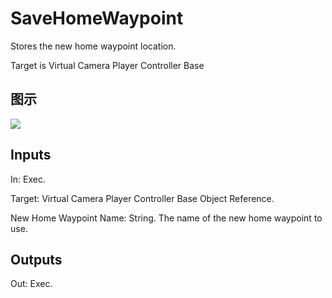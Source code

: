 # SaveHomeWaypoint

Stores the new home waypoint location.

Target is Virtual Camera Player Controller Base

## 图示

![]($-20221218-21303099.png)

## Inputs

In: Exec.

Target: Virtual Camera Player Controller Base Object Reference.

New Home Waypoint Name: String. The name of the new home waypoint to use.  

## Outputs

Out: Exec.

